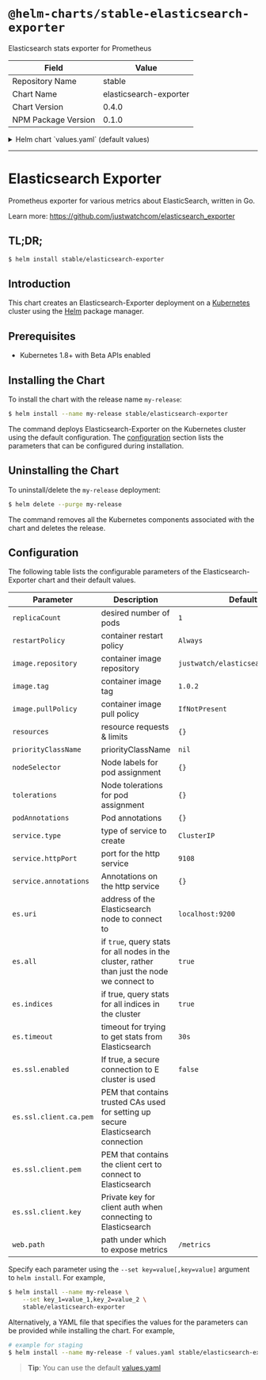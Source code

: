 # `@helm-charts/stable-elasticsearch-exporter`

Elasticsearch stats exporter for Prometheus

| Field               | Value                  |
| ------------------- | ---------------------- |
| Repository Name     | stable                 |
| Chart Name          | elasticsearch-exporter |
| Chart Version       | 0.4.0                  |
| NPM Package Version | 0.1.0                  |

<details>

<summary>Helm chart `values.yaml` (default values)</summary>

```yaml
## number of exporter instances
##
replicaCount: 1

## restart policy for all containers
##
restartPolicy: Always

image:
  repository: justwatch/elasticsearch_exporter
  tag: 1.0.2
  pullPolicy: IfNotPresent

resources:
  {}
  # requests:
  #   cpu: 100m
  #   memory: 128Mi
  # limits:
  #   cpu: 100m
  #   memory: 128Mi

priorityClassName: ''

nodeSelector: {}

tolerations: {}

podAnnotations: {}

service:
  type: ClusterIP
  httpPort: 9108
  annotations: {}

es:
  ## Address (host and port) of the Elasticsearch node we should connect to.
  ## This could be a local node (localhost:9200, for instance), or the address
  ## of a remote Elasticsearch server. When basic auth is needed,
  ## specify as: <proto>://<user>:<password>@<host>:<port>. e.g., http://admin:pass@localhost:9200.
  ##
  uri: localhost:9200

  ## If true, query stats for all nodes in the cluster, rather than just the
  ## node we connect to.
  ##
  all: true

  ## If true, query stats for all indices in the cluster.
  ##
  indices: true

  ## Timeout for trying to get stats from Elasticsearch. (ex: 20s)
  ##
  timeout: 30s

  ssl:
    ## If true, a secure connection to ES cluster is used (requires SSL certs below)
    ##
    enabled: false

    ca:
      ## PEM that contains trusted CAs used for setting up secure Elasticsearch connection
      ##
      # pem:

    client:
      ## PEM that contains the client cert to connect to Elasticsearch.
      ##
      # pem:
      ## Private key for client auth when connecting to Elasticsearch
      ##
      # key:

web:
  ## Path under which to expose metrics.
  ##
  path: /metrics
```

</details>

---

# Elasticsearch Exporter

Prometheus exporter for various metrics about ElasticSearch, written in Go.

Learn more: https://github.com/justwatchcom/elasticsearch_exporter

## TL;DR;

```bash
$ helm install stable/elasticsearch-exporter
```

## Introduction

This chart creates an Elasticsearch-Exporter deployment on a [Kubernetes](http://kubernetes.io)
cluster using the [Helm](https://helm.sh) package manager.

## Prerequisites

- Kubernetes 1.8+ with Beta APIs enabled

## Installing the Chart

To install the chart with the release name `my-release`:

```bash
$ helm install --name my-release stable/elasticsearch-exporter
```

The command deploys Elasticsearch-Exporter on the Kubernetes cluster using the default configuration. The [configuration](#configuration) section lists the parameters that can be configured during installation.

## Uninstalling the Chart

To uninstall/delete the `my-release` deployment:

```bash
$ helm delete --purge my-release
```

The command removes all the Kubernetes components associated with the chart and deletes the release.

## Configuration

The following table lists the configurable parameters of the Elasticsearch-Exporter chart and their default values.

| Parameter              | Description                                                                                  | Default                            |
| ---------------------- | -------------------------------------------------------------------------------------------- | ---------------------------------- |
| `replicaCount`         | desired number of pods                                                                       | `1`                                |
| `restartPolicy`        | container restart policy                                                                     | `Always`                           |
| `image.repository`     | container image repository                                                                   | `justwatch/elasticsearch_exporter` |
| `image.tag`            | container image tag                                                                          | `1.0.2`                            |
| `image.pullPolicy`     | container image pull policy                                                                  | `IfNotPresent`                     |
| `resources`            | resource requests & limits                                                                   | `{}`                               |
| `priorityClassName`    | priorityClassName                                                                            | `nil`                              |
| `nodeSelector`         | Node labels for pod assignment                                                               | `{}`                               |
| `tolerations`          | Node tolerations for pod assignment                                                          | `{}`                               |
| `podAnnotations`       | Pod annotations                                                                              | `{}`                               |
| `service.type`         | type of service to create                                                                    | `ClusterIP`                        |
| `service.httpPort`     | port for the http service                                                                    | `9108`                             |
| `service.annotations`  | Annotations on the http service                                                              | `{}`                               |
| `es.uri`               | address of the Elasticsearch node to connect to                                              | `localhost:9200`                   |
| `es.all`               | if `true`, query stats for all nodes in the cluster, rather than just the node we connect to | `true`                             |
| `es.indices`           | if true, query stats for all indices in the cluster                                          | `true`                             |
| `es.timeout`           | timeout for trying to get stats from Elasticsearch                                           | `30s`                              |
| `es.ssl.enabled`       | If true, a secure connection to E cluster is used                                            | `false`                            |
| `es.ssl.client.ca.pem` | PEM that contains trusted CAs used for setting up secure Elasticsearch connection            |
| `es.ssl.client.pem`    | PEM that contains the client cert to connect to Elasticsearch                                |
| `es.ssl.client.key`    | Private key for client auth when connecting to Elasticsearch                                 |
| `web.path`             | path under which to expose metrics                                                           | `/metrics`                         |

Specify each parameter using the `--set key=value[,key=value]` argument to `helm install`. For example,

```bash
$ helm install --name my-release \
    --set key_1=value_1,key_2=value_2 \
    stable/elasticsearch-exporter
```

Alternatively, a YAML file that specifies the values for the parameters can be provided while installing the chart. For example,

```bash
# example for staging
$ helm install --name my-release -f values.yaml stable/elasticsearch-exporter
```

> **Tip**: You can use the default [values.yaml](values.yaml)
